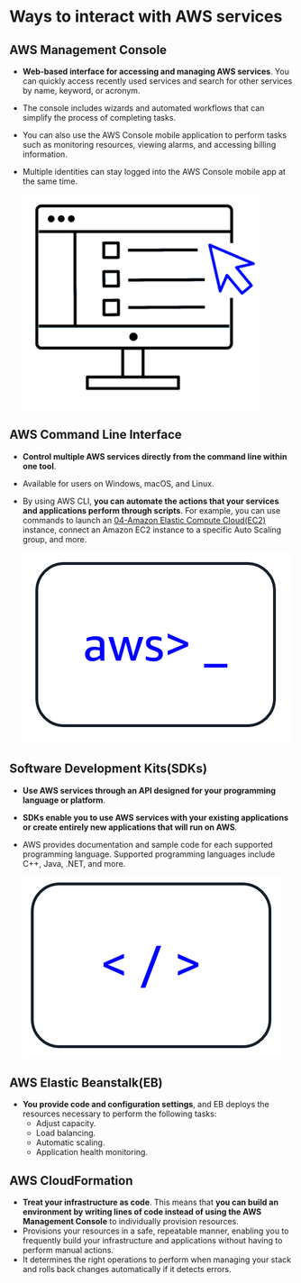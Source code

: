 # Ways to interact with AWS services

## AWS Management Console
- **Web-based interface for accessing and managing AWS services**. You can quickly access recently used services and search for other services by name, keyword, or acronym. 
- The console includes wizards and automated workflows that can simplify the process of completing tasks.
- You can also use the AWS Console mobile application to perform tasks such as monitoring resources, viewing alarms, and accessing billing information. 
- Multiple identities can stay logged into the AWS Console mobile app at the same time.

	![aws_management_console](../img/aws_management_console.png)

## AWS Command Line Interface
- **Control multiple AWS services directly from the command line within one tool**. 
- Available for users on Windows, macOS, and Linux.
- By using AWS CLI, **you can automate the actions that your services and applications perform through scripts**. For example, you can use commands to launch an [04-Amazon Elastic Compute Cloud(EC2)](AWS/Cloud%20Practitioner%20(CLF-C02)/02-Compute%20in%20the%20Cloud/04-Amazon%20Elastic%20Compute%20Cloud(EC2).md) instance, connect an Amazon EC2 instance to a specific Auto Scaling group, and more.

	![aws_command_line_interface](../img/aws_command_line_interface.png)

## Software Development Kits(SDKs)
- **Use AWS services through an API designed for your programming language or platform**. 
- **SDKs enable you to use AWS services with your existing applications or create entirely new applications that will run on AWS**.
- AWS provides documentation and sample code for each supported programming language. Supported programming languages include C++, Java, .NET, and more.

	![sdks](../img/sdks.png)

## AWS Elastic Beanstalk(EB)
- **You provide code and configuration settings**, and EB deploys the resources necessary to perform the following tasks:
	- Adjust capacity.
	- Load balancing.
	- Automatic scaling.
	- Application health monitoring.

## AWS CloudFormation
- **Treat your infrastructure as code**. This means that **you can build an environment by writing lines of code instead of using the AWS Management Console** to individually provision resources.
- Provisions your resources in a safe, repeatable manner, enabling you to frequently build your infrastructure and applications without having to perform manual actions.
- It determines the right operations to perform when managing your stack and rolls back changes automatically if it detects errors.